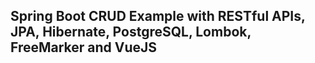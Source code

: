 ## Spring Boot CRUD Example with RESTful APIs, JPA, Hibernate, PostgreSQL, Lombok, FreeMarker and VueJS

